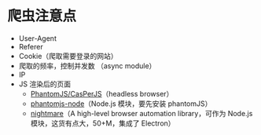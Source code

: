 # 爬虫注意点

- User-Agent
- Referer
- Cookie（爬取需要登录的网站）
- 爬取的频率，控制并发数 （async module）
- IP
- JS 渲染后的页面
	- [PhantomJS/CasPerJS](https://github.com/hanzichi/personal-collections/blob/master/phantomjs-casperjs-introduction.md)（headless browser）
	- [phantomjs-node](https://github.com/amir20/phantomjs-node)（Node.js 模块，要先安装 phantomJS）
	- [nightmare](https://github.com/segmentio/nightmare)（A high-level browser automation library，可作为 Node.js 模块，这货有点大，50+M，集成了 Electron）